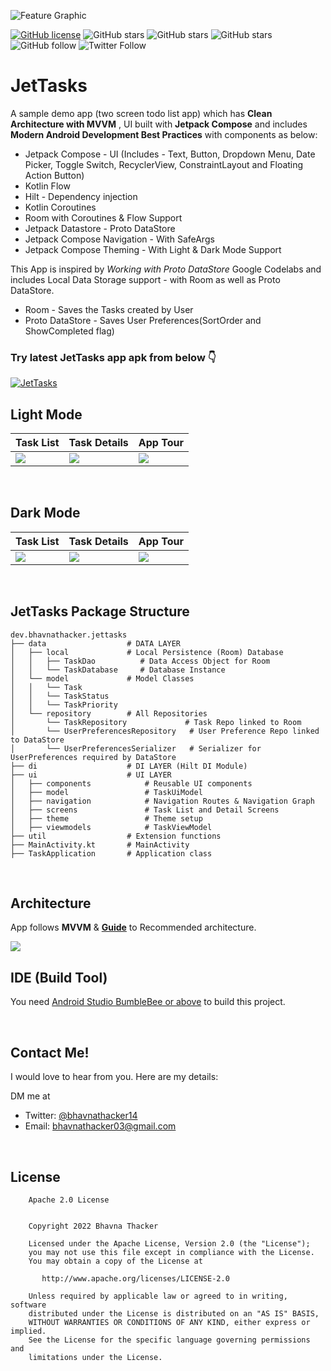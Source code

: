 ![Feature Graphic](https://github.com/bhavnathacker/JetTasks/blob/master/demo/feature.png?raw=true)

[![GitHub license](https://img.shields.io/badge/License-Apache2.0-blue.svg)](LICENSE)
![GitHub stars](https://img.shields.io/github/stars/bhavnathacker/JetTasks?style=social)
![GitHub stars](https://img.shields.io/github/forks/bhavnathacker/JetTasks?style=social)
![GitHub stars](https://img.shields.io/github/watchers/bhavnathacker/JetTasks?style=social)
![GitHub follow](https://img.shields.io/github/followers/bhavnathacker?label=Follow&style=social)
![Twitter Follow](https://img.shields.io/twitter/follow/bhavnathacker14?label=Twitter&style=social)

# JetTasks
A sample demo app (two screen todo list app) which has **Clean Architecture with MVVM** , UI built with **Jetpack Compose** and includes **Modern Android Development Best Practices** with components as below:

- Jetpack Compose - UI
(Includes - Text, Button, Dropdown Menu, Date Picker, Toggle Switch, RecyclerView, ConstraintLayout and Floating Action Button)
- Kotlin Flow
- Hilt - Dependency injection
- Kotlin Coroutines
- Room with Coroutines & Flow Support
- Jetpack Datastore - Proto DataStore
- Jetpack Compose Navigation - With SafeArgs
- Jetpack Compose Theming - With Light & Dark Mode Support

This App is inspired by *Working with Proto DataStore* Google Codelabs and includes Local Data Storage support - with Room as well as Proto DataStore.

- Room - Saves the Tasks created by User
- Proto DataStore - Saves User Preferences(SortOrder and ShowCompleted flag)

### Try latest JetTasks app apk from below 👇
[![JetTasks](https://img.shields.io/badge/JetTasks-APK-black.svg?style=for-the-badge&logo=android)](https://github.com/bhavnathacker/JetTasks/releases/latest/download/JetTasks.apk)


## Light Mode

|   Task List    |   Task Details  |   App Tour       
|---	|--- |---
|  ![](https://github.com/bhavnathacker/JetTasks/blob/master/demo/light_task_list.png)    |  ![](https://github.com/bhavnathacker/JetTasks/blob/master/demo/light_task_detail.png)     |  ![](https://github.com/bhavnathacker/JetTasks/blob/master/demo/app_tour_demo_light.gif)    

<br />
 

## Dark Mode

|   Task List    |   Task Details  |   App Tour       
|---	|--- |---
|  ![](https://github.com/bhavnathacker/JetTasks/blob/master/demo/dark_task_list.png)    |  ![](https://github.com/bhavnathacker/JetTasks/blob/master/demo/dark_task_detail.png)     |  ![](https://github.com/bhavnathacker/JetTasks/blob/master/demo/app_tour_demo_dark.gif)    

<br />


## JetTasks Package Structure

 ```
dev.bhavnathacker.jettasks
├── data                  # DATA LAYER
│   ├── local             # Local Persistence (Room) Database
│   │   ├── TaskDao          # Data Access Object for Room
│   │   └── TaskDatabase     # Database Instance
│   └── model             # Model Classes
│   │   └── Task         
│   │   └── TaskStatus     
│   │   └── TaskPriority    
│   └── repository        # All Repositories
│       └── TaskRepository             # Task Repo linked to Room
│       └── UserPreferencesRepository   # User Preference Repo linked to DataStore
│       └── UserPreferencesSerializer   # Serializer for UserPreferences required by DataStore
├── di                    # DI LAYER (Hilt DI Module)
├── ui                    # UI LAYER
│   ├── components            # Reusable UI components
│   ├── model                 # TaskUiModel
│   ├── navigation            # Navigation Routes & Navigation Graph
│   ├── screens               # Task List and Detail Screens
│   ├── theme                 # Theme setup
│   ├── viewmodels            # TaskViewModel
├── util                  # Extension functions
├── MainActivity.kt       # MainActivity 
├── TaskApplication       # Application class

```
<br />

## Architecture

App follows **MVVM** & [**Guide**](https://developer.android.com/jetpack/docs/guide#recommended-app-arch) to Recommended architecture.

![](https://github.com/bhavnathacker/JetTasks/blob/master/demo/architecture.png)

## IDE (Build Tool)

You need [Android Studio BumbleBee or above](https://developer.android.com/studio) to build this project.

<br/>


## Contact Me!

I would love to hear from you. Here are my details:

DM me at

* Twitter: <a href="https://twitter.com/bhavnathacker14" target="_blank">@bhavnathacker14</a>
* Email: bhavnathacker03@gmail.com

<br/>

 
## License

```
    Apache 2.0 License


    Copyright 2022 Bhavna Thacker

    Licensed under the Apache License, Version 2.0 (the "License");
    you may not use this file except in compliance with the License.
    You may obtain a copy of the License at

       http://www.apache.org/licenses/LICENSE-2.0

    Unless required by applicable law or agreed to in writing, software
    distributed under the License is distributed on an "AS IS" BASIS,
    WITHOUT WARRANTIES OR CONDITIONS OF ANY KIND, either express or implied.
    See the License for the specific language governing permissions and
    limitations under the License.

```






